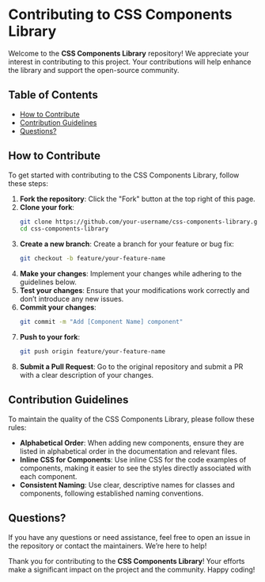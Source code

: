 # Contributing to CSS Components Library

Welcome to the **CSS Components Library** repository! We appreciate your interest in contributing to this project. Your contributions will help enhance the library and support the open-source community.

## Table of Contents

- [How to Contribute](#how-to-contribute)
- [Contribution Guidelines](#contribution-guidelines)
- [Questions?](#questions)

## How to Contribute

To get started with contributing to the CSS Components Library, follow these steps:

1. **Fork the repository**: Click the "Fork" button at the top right of this page.
2. **Clone your fork**:
    ```bash
    git clone https://github.com/your-username/css-components-library.git
    cd css-components-library
    ```
3. **Create a new branch**: Create a branch for your feature or bug fix:
    ```bash
    git checkout -b feature/your-feature-name
    ```
4. **Make your changes**: Implement your changes while adhering to the guidelines below.
5. **Test your changes**: Ensure that your modifications work correctly and don’t introduce any new issues.
6. **Commit your changes**:
    ```bash
    git commit -m "Add [Component Name] component"
    ```
7. **Push to your fork**:
    ```bash
    git push origin feature/your-feature-name
    ```
8. **Submit a Pull Request**: Go to the original repository and submit a PR with a clear description of your changes.

## Contribution Guidelines

To maintain the quality of the CSS Components Library, please follow these rules:

- **Alphabetical Order**: When adding new components, ensure they are listed in alphabetical order in the documentation and relevant files.
- **Inline CSS for Components**: Use inline CSS for the code examples of components, making it easier to see the styles directly associated with each component.
- **Consistent Naming**: Use clear, descriptive names for classes and components, following established naming conventions.

## Questions?

If you have any questions or need assistance, feel free to open an issue in the repository or contact the maintainers. We’re here to help!

Thank you for contributing to the **CSS Components Library**! Your efforts make a significant impact on the project and the community. Happy coding!